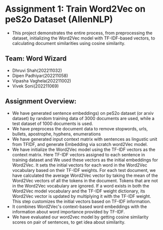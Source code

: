 # Assignment 1: Train Word2Vec on peS2o Dataset (AllenNLP)
- This project demonstrates the entire process, from preprocessing the dataset, initializing the Word2Vec model with TF-IDF-based vectors, to calculating document similarities using cosine similarity.

## Team: Word Wizard
- Dhruvi Shah(202211032)
- Dipen Padhiyar(202211058)
- Vipasha Vaghela(202211002)
- Vivek Soni(202211069)

## Assignment Overview:
- We have generated sentence embeddings) on peS2o dataset (or arxiv dataset) by random training data of 3000 documents are used, while a test dataset of 1000 documents is used.
- We have preprocess the document data to remove stopwords, urls, bullets, apostrophe, hyphens, enumerations 
- We have generated input context matrix with sentences as lingustic unit from TFIDF, and generate Embedding via scratch word2Vec model.
- We have initialize the Word2Vec model using the TF-IDF vectors as the context matrix. Here TF-IDF vectors assigned to each sentence in  training dataset and We used these vectors as the initial embeddings for Word2Vec. It sets the initial vectors for each word in the Word2Vec vocabulary based on their TF-IDF weights. For each test document, we have calculated the average Word2Vec vector by taking the mean of the Word2Vec vectors of all the tokens in the document. Tokens that are not in the Word2Vec vocabulary are ignored. If a word exists in both the Word2Vec model vocabulary and the TF-IDF weight dictionary, its Word2Vec vector is updated by multiplying it with the TF-IDF weight. This step customizes the initial vectors based on TF-IDF information.
- It combines Word2Vec's context-based word embeddings with the information about word importance provided by TF-IDF.
- We have evaluated our word2vec model by getting cosine similarity scores on pair of sentences, to get idea about similarity.
